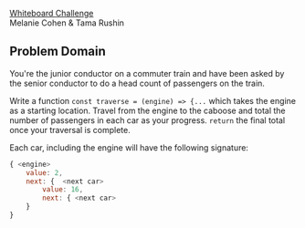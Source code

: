 [Whiteboard Challenge](https://github.com/codefellows-seattle-javascript-401d22/03-async-callbacks/blob/master/CHALLENGE.md)  
Melanie Cohen & Tama Rushin

## Problem Domain

You're the junior conductor on a commuter train and have been asked by the senior conductor to do a head count of passengers on the train.

Write a function `const traverse = (engine) => {...` which takes the engine as a starting location. Travel from the engine to the caboose and total the number of passengers in each car as your progress. `return` the final total once your traversal is complete.

Each car, including the engine will have the following signature:
``` javascript
{ <engine>
    value: 2,
    next: {  <next car>
        value: 16,
        next: { <next car>
    }
}
```